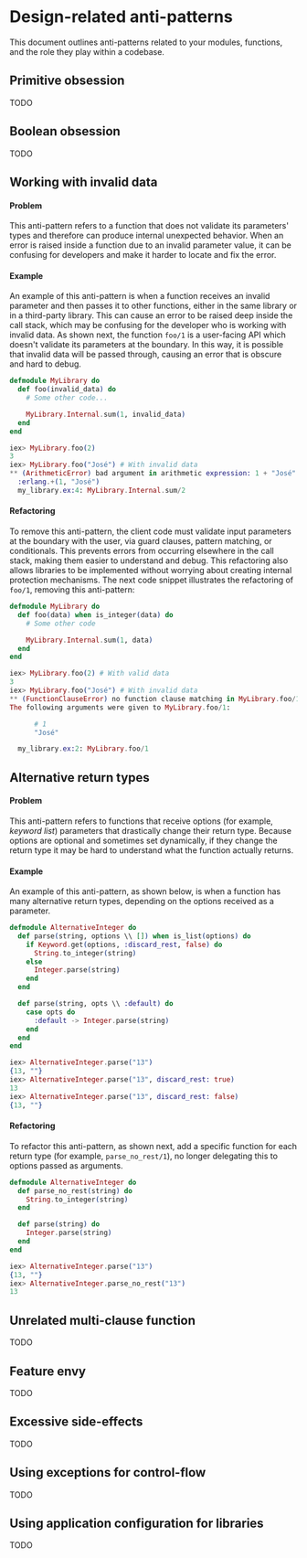 # Design-related anti-patterns

This document outlines anti-patterns related to your modules, functions, and the role they
play within a codebase.

## Primitive obsession

TODO

## Boolean obsession

TODO

## Working with invalid data

#### Problem

This anti-pattern refers to a function that does not validate its parameters' types and therefore can produce internal unexpected behavior. When an error is raised inside a function due to an invalid parameter value, it can be confusing for developers and make it harder to locate and fix the error.

#### Example

An example of this anti-pattern is when a function receives an invalid parameter and then passes it to other functions, either in the same library or in a third-party library. This can cause an error to be raised deep inside the call stack, which may be confusing for the developer who is working with invalid data. As shown next, the function `foo/1` is a user-facing API which doesn't validate its parameters at the boundary. In this way, it is possible that invalid data will be passed through, causing an error that is obscure and hard to debug.

```elixir
defmodule MyLibrary do
  def foo(invalid_data) do
    # Some other code...

    MyLibrary.Internal.sum(1, invalid_data)
  end
end
```

```elixir
iex> MyLibrary.foo(2)
3
iex> MyLibrary.foo("José") # With invalid data
** (ArithmeticError) bad argument in arithmetic expression: 1 + "José"
  :erlang.+(1, "José")
  my_library.ex:4: MyLibrary.Internal.sum/2
```

#### Refactoring

To remove this anti-pattern, the client code must validate input parameters at the boundary with the user, via guard clauses, pattern matching, or conditionals. This prevents errors from occurring elsewhere in the call stack, making them easier to understand and debug. This refactoring also allows libraries to be implemented without worrying about creating internal protection mechanisms. The next code snippet illustrates the refactoring of `foo/1`, removing this anti-pattern:

```elixir
defmodule MyLibrary do
  def foo(data) when is_integer(data) do
    # Some other code

    MyLibrary.Internal.sum(1, data)
  end
end
```

```elixir
iex> MyLibrary.foo(2) # With valid data
3
iex> MyLibrary.foo("José") # With invalid data
** (FunctionClauseError) no function clause matching in MyLibrary.foo/1.
The following arguments were given to MyLibrary.foo/1:

      # 1
      "José"

  my_library.ex:2: MyLibrary.foo/1
```

## Alternative return types

#### Problem

This anti-pattern refers to functions that receive options (for example, *keyword list*) parameters that drastically change their return type. Because options are optional and sometimes set dynamically, if they change the return type it may be hard to understand what the function actually returns.

#### Example

An example of this anti-pattern, as shown below, is when a function has many alternative return types, depending on the options received as a parameter.

```elixir
defmodule AlternativeInteger do
  def parse(string, options \\ []) when is_list(options) do
    if Keyword.get(options, :discard_rest, false) do
      String.to_integer(string)
    else
      Integer.parse(string)
    end
  end

  def parse(string, opts \\ :default) do
    case opts do
      :default -> Integer.parse(string)
    end
  end
end
```

```elixir
iex> AlternativeInteger.parse("13")
{13, ""}
iex> AlternativeInteger.parse("13", discard_rest: true)
13
iex> AlternativeInteger.parse("13", discard_rest: false)
{13, ""}
```

#### Refactoring

To refactor this anti-pattern, as shown next, add a specific function for each return type (for example, `parse_no_rest/1`), no longer delegating this to options passed as arguments.

```elixir
defmodule AlternativeInteger do
  def parse_no_rest(string) do
    String.to_integer(string)
  end

  def parse(string) do
    Integer.parse(string)
  end
end
```

```elixir
iex> AlternativeInteger.parse("13")
{13, ""}
iex> AlternativeInteger.parse_no_rest("13")
13
```

## Unrelated multi-clause function

TODO

## Feature envy

TODO

## Excessive side-effects

TODO

## Using exceptions for control-flow

TODO

## Using application configuration for libraries

TODO
